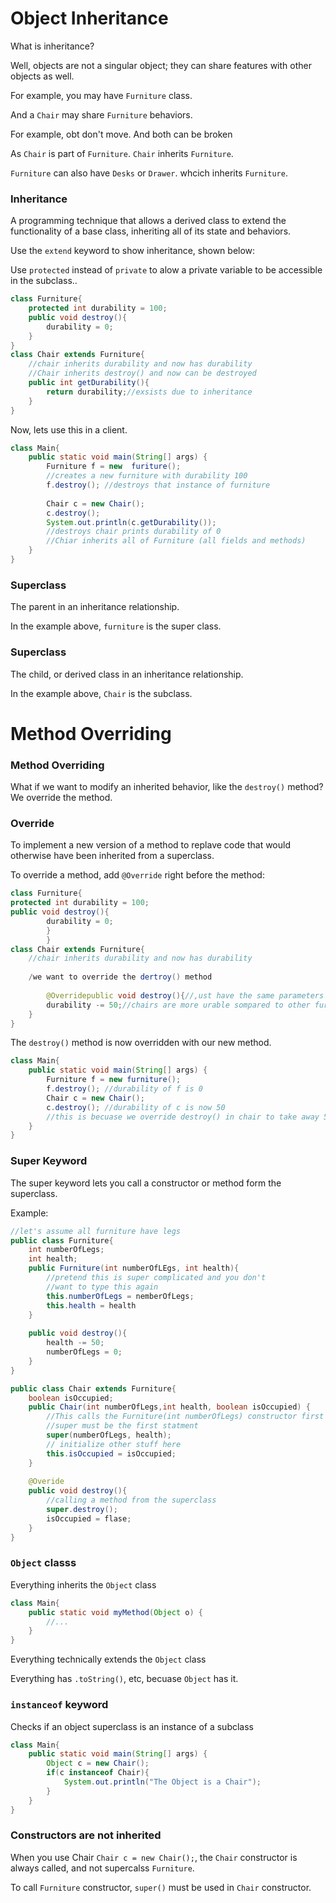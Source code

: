 # Object Inheritance

What is inheritance?

Well, objects are not a singular object; they can share features with other objects as well.

For example, you may have `Furniture` class.

And a `Chair` may share `Furniture` behaviors.

For example, obt don't move. And both can be broken

As `Chair` is part of `Furniture`. `Chair` inherits `Furniture`.

`Furniture` can also have `Desks` or `Drawer`.  whcich inherits `Furniture`.

### Inheritance

A programming technique that allows a derived class to extend the functionality of a base class, inheriting all of its state and behaviors.

Use the `extend` keyword to show inheritance, shown below:

Use `protected` instead of `private` to alow a private variable to be accessible in the subclass..

```java
class Furniture{
    protected int durability = 100;
    public void destroy(){
        durability = 0;
    }
}
class Chair extends Furniture{
    //chair inherits durability and now has durability
    //Chair inherits destroy() and now can be destroyed
    public int getDurability(){
        return durability;//exsists due to inheritance
    }
}
```

Now, lets use this in a client.

```java
class Main{
    public static void main(String[] args) {
        Furniture f = new  furiture();
        //creates a new furniture with durability 100
        f.destroy(); //destroys that instance of furniture
        
        Chair c = new Chair();
        c.destroy();
        System.out.println(c.getDurability());
        //destroys chair prints durability of 0
        //Chiar inherits all of Furniture (all fields and methods)
    }
}
```

### Superclass

The parent in an inheritance relationship.

In the example above, `furniture` is the super class.

### Superclass

The child, or derived class in an inheritance relationship.

In the example above, `Chair` is the subclass.

# Method Overriding

### Method Overriding

What if we want to modify an inherited behavior, like the `destroy()` method? We override the method.

### Override

To implement a new version of a method to replave code that would otherwise have been inherited from a superclass.

To override a method, add `@Override` right before the method:

```java
class Furniture{
protected int durability = 100;
public void destroy(){
        durability = 0;
        }
        }
class Chair extends Furniture{
    //chair inherits durability and now has durability
    
    /we want to override the dertroy() method
        
        @Overridepublic void destroy(){//,ust have the same parameters as the method
        durability -= 50;//chairs are more urable sompared to other furniture
    }
}
```

The `destroy()` method is now overridden with our new method.

```java
class Main{
    public static void main(String[] args) {
        Furniture f = new furniture();
        f.destroy(); //durability of f is 0 
        Chair c = new Chair();
        c.destroy(); //durability of c is now 50
        //this is becuase we override destroy() in chair to take away 50 durability
    }
}
```

### Super Keyword

The super keyword lets you call a constructor or method form the superclass.

Example:

```java
//let's assume all furniture have legs
public class Furniture{
    int numberOfLegs;
    int health;
    public Furniture(int numberOfLEgs, int health){
        //pretend this is super complicated and you don't
        //want to type this again
        this.numberOfLegs = nemberOfLegs;
        this.health = health
    }
    
    public void destroy(){
        health -= 50;
        numberOfLegs = 0;
    }
}

public class Chair extends Furniture{
    boolean isOccupied;
    public Chair(int numberOfLegs,int health, boolean isOccupied) {
        //This calls the Furniture(int numberOfLegs) constructor first
        //super must be the first statment
        super(numberOfLegs, health);
        // initialize other stuff here
        this.isOccupied = isOccupied;
    }
    
    @Overide
    public void destroy(){
        //calling a method from the superclass
        super.destroy();
        isOccupied = flase;
    }
}
```

### `Object` classs

Everything inherits the `Object` class

```java
class Main{
    public static void myMethod(Object o) {
        //...
    }
}
```

Everything technically extends the `Object` class

Everything has `.toString()`, etc, becuase `Object` has it.

### `instanceof` keyword

Checks if an object superclass is an instance of a subclass

```java
class Main{
    public static void main(String[] args) {
        Object c = new Chair();
        if(c instanceof Chair){
            System.out.println("The Object is a Chair");
        }
    }
}
```

### Constructors are not inherited

When you use Chair `Chair c = new Chair();`, the `Chair` constructor is always called, and not supercalss `Furniture`.

To call `Furniture` constructor, `super()` must be used in `Chair` constructor.